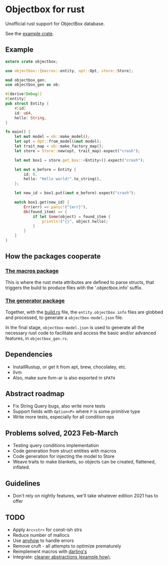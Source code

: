 # Objectbox for rust
Unofficial rust support for ObjectBox database.

See the [example crate](example/src/main.rs).

## Example
```rust
extern crate objectbox;

use objectbox::{macros::entity, opt::Opt, store::Store};

mod objectbox_gen;
use objectbox_gen as ob;

#[derive(Debug)]
#[entity]
pub struct Entity {
    #[id]
    id: u64,
    hello: String,
}

fn main() {
    let mut model = ob::make_model();
    let opt = Opt::from_model(&mut model);
    let trait_map = ob::make_factory_map();
    let store = Store::new(opt, trait_map).expect("crash");

    let mut box1 = store.get_box::<Entity>().expect("crash");

    let mut e_before = Entity {
        id: 0,
        hello: "Hello world!".to_string(),
    };

    let new_id = box1.put(&mut e_before).expect("crash");

    match box1.get(new_id) {
        Err(err) => panic!("{err}"),
        Ok(found_item) => {
            if let Some(object) = found_item {
                println!("{}", object.hello);
            }
        }
    }
}
```

## How the packages cooperate
### [The macros package](macros/src/lib.rs)
This is where the rust meta attributes are defined to parse structs, that triggers
the build to produce files with the '.objectbox.info' suffix.

### [The generator package](generator/src/lib.rs)
Together, with the [build.rs](example/build.rs) file, the `entity.objectbox.info` files
are globbed and processed, to generate a `objectbox-model.json` file.

In the final stage, `objectbox-model.json` is used to generate all the necessary
rust code to facilitate and access the basic and/or advanced features, in `objectbox_gen.rs`.

## Dependencies
* InstallRustup, or get it from apt, brew, chocolatey, etc.
* llvm
* Also, make sure llvm-ar is also exported in `$PATH`

## Abstract roadmap
* Fix String Query bugs, also write more tests
* Support fields with `Option<P>` where `P` is some primitive type
* Write more tests, especially for all condition ops

## Problems solved, 2023 Feb-March
* Testing query conditions implementation
* Code generation from struct entities with macros
* Code generation for injecting the model to Store
* Weave traits to make blankets, so objects can be created, flattened, inflated.

## Guidelines
* Don't rely on nightly features, we'll take whatever edition 2021 has to offer

## TODO
* Apply `Arc<str>` for const-ish strs
* Reduce number of mallocs
* Use [anyhow](https://docs.rs/anyhow/latest/anyhow/) to handle errors
* Remove cruft - all attempts to optimize prematurely
* Reimplement macros with [darling's](https://github.com/TedDriggs/darling/blob/master/examples/consume_fields.rs)
* Integrate: [cleaner abstractions (example how)](https://github.com/Buggaboo/lean_buffer/blob/main/macros/src/lib.rs).
